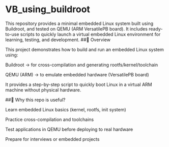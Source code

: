# VB_using_buildroot
This repository provides a minimal embedded Linux system built using Buildroot, and tested on QEMU (ARM VersatilePB board). It includes ready-to-use scripts to quickly launch a virtual embedded Linux environment for learning, testing, and development.
##📌 Overview

This project demonstrates how to build and run an embedded Linux system using:

Buildroot → for cross-compilation and generating rootfs/kernel/toolchain

QEMU (ARM) → to emulate embedded hardware (VersatilePB board)

It provides a step-by-step script to quickly boot Linux in a virtual ARM machine without physical hardware.

##🔑 Why this repo is useful?

Learn embedded Linux basics (kernel, rootfs, init system)

Practice cross-compilation and toolchains

Test applications in QEMU before deploying to real hardware

Prepare for interviews or embedded projects
